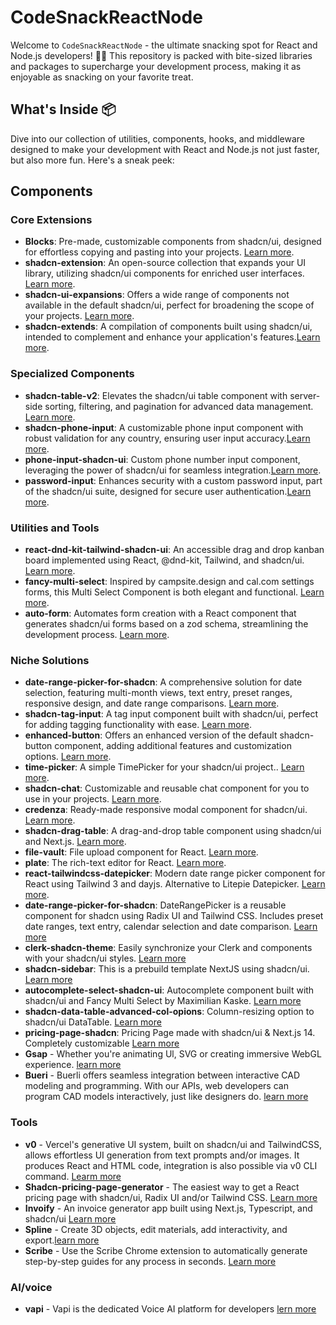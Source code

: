 # CodeSnackReactNode

Welcome to `CodeSnackReactNode` - the ultimate snacking spot for React and Node.js developers! 🚀🍪 This repository is packed with bite-sized libraries and packages to supercharge your development process, making it as enjoyable as snacking on your favorite treat.

## What's Inside 📦

Dive into our collection of utilities, components, hooks, and middleware designed to make your development with React and Node.js not just faster, but also more fun. Here's a sneak peek:

## Components

### Core Extensions
- **Blocks**: Pre-made, customizable components from shadcn/ui, designed for effortless copying and pasting into your projects. [Learn more](https://ui.shadcn.com/blocks).
- **shadcn-extension**: An open-source collection that expands your UI library, utilizing shadcn/ui components for enriched user interfaces. [Learn more](https://github.com/BelkacemYerfa/shadcn-extension).
- **shadcn-ui-expansions**: Offers a wide range of components not available in the default shadcn/ui, perfect for broadening the scope of your projects. [Learn more](https://github.com/hsuanyi-chou/shadcn-ui-expansions).
- **shadcn-extends**: A compilation of components built using shadcn/ui, intended to complement and enhance your application's features.[Learn more](https://github.com/lucioew28/extends).

### Specialized Components
- **shadcn-table-v2**: Elevates the shadcn/ui table component with server-side sorting, filtering, and pagination for advanced data management. [Learn more](https://github.com/sadmann7/shadcn-table).   
- **shadcn-phone-input**: A customizable phone input component with robust validation for any country, ensuring user input accuracy.[Learn more](https://github.com/omeralpi/shadcn-phone-input).
- **phone-input-shadcn-ui**: Custom phone number input component, leveraging the power of shadcn/ui for seamless integration.[Learn more](https://github.com/lucioew28/extends).
- **password-input**: Enhances security with a custom password input, part of the shadcn/ui suite, designed for secure user authentication.[Learn more](https://gist.github.com/mjbalcueva/b21f39a8787e558d4c536bf68e267398).

### Utilities and Tools
- **react-dnd-kit-tailwind-shadcn-ui**: An accessible drag and drop kanban board implemented using React, @dnd-kit, Tailwind, and shadcn/ui. [Learn more](https://github.com/Georgegriff/react-dnd-kit-tailwind-shadcn-ui). 
- **fancy-multi-select**: Inspired by campsite.design and cal.com settings forms, this Multi Select Component is both elegant and functional. [Learn more](https://craft.mxkaske.dev/post/fancy-multi-select). 
- **auto-form**: Automates form creation with a React component that generates shadcn/ui forms based on a zod schema, streamlining the development process. [Learn more](https://github.com/vantezzen/auto-form). 

### Niche Solutions
- **date-range-picker-for-shadcn**: A comprehensive solution for date selection, featuring multi-month views, text entry, preset ranges, responsive design, and date range comparisons. [Learn more](https://github.com/johnpolacek/date-range-picker-for-shadcn). 
- **shadcn-tag-input**: A tag input component built with shadcn/ui, perfect for adding tagging functionality with ease. [Learn more](https://github.com/JaleelB/shadcn-tag-input). 
- **enhanced-button**: Offers an enhanced version of the default shadcn-button component, adding additional features and customization options. [Learn more](https://github.com/jakobhoeg/enhanced-button).
- **time-picker**: A simple TimePicker for your shadcn/ui project.. [Learn more](https://github.com/openstatusHQ/time-picker).
- **shadcn-chat**: Customizable and reusable chat component for you to use in your projects. [Learn more](https://github.com/jakobhoeg/shadcn-chat).
- **credenza**: Ready-made responsive modal component for shadcn/ui. [Learn more](https://credenza.rdev.pro/).
- **shadcn-drag-table**: A drag-and-drop table component using shadcn/ui and Next.js. [Learn more](https://github.com/zenoncao/shadcn-drag-table). 
- **file-vault**: File upload component for React. [Learn more](https://github.com/ManishBisht777/file-vault). 
- **plate**: The rich-text editor for React. [Learn more](https://github.com/udecode/plate).
- **react-tailwindcss-datepicker**: Modern date range picker component for React using Tailwind 3 and dayjs. Alternative to Litepie Datepicker. [Learn more](https://github.com/onesine/react-tailwindcss-datepicker).
- **date-range-picker-for-shadcn**: DateRangePicker is a reusable component for shadcn using Radix UI and Tailwind CSS. Includes preset date ranges, text entry, calendar selection and date comparison. [Learn more](https://github.com/johnpolacek/date-range-picker-for-shadcn)
- **clerk-shadcn-theme**: Easily synchronize your Clerk <SignIn /> and <SignUp /> components with your shadcn/ui styles. [Learn more](https://github.com/stormynight9/clerk-shadcn-theme)
- **shadcn-sidebar**: This is a prebuild template NextJS using shadcn/ui. [Learn more](https://github.com/Yudian00/shadcn-sidebar)
- **autocomplete-select-shadcn-ui**: Autocomplete component built with shadcn/ui and Fancy Multi Select by Maximilian Kaske. [Learn more](https://www.armand-salle.fr/post/autocomplete-select-shadcn-ui)
- **shadcn-data-table-advanced-col-opions**: Column-resizing option to shadcn/ui DataTable. [Learn more](https://github.com/danielagg/shadcn-data-table-advanced-col-opions)
- **pricing-page-shadcn**: Pricing Page made with shadcn/ui & Next.js 14. Completely customizable [Learn more](https://github.com/m4nute/pricing-page-shadcn)
- **Gsap** - Whether you're animating Ul, SVG or creating immersive WebGL
experience. [learn more](https://gsap.com/)
- **Bueri** - Buerli offers seamless integration between interactive CAD modeling and programming. With our APIs, web developers can program CAD models interactively, just like designers do. [learn more](
https://buerli.io)

### Tools
- **v0** - Vercel's generative UI system, built on shadcn/ui and TailwindCSS, allows effortless UI generation from text prompts and/or images. It produces React and HTML code, integration is also possible via v0 CLI command. [Learm more](https://v0.dev/)
- **Shadcn-pricing-page-generator** - The easiest way to get a React pricing page with shadcn/ui, Radix UI and/or Tailwind CSS. [Learn more](https://shipixen.com/shadcn-pricing-page)
- **Invoify** - An invoice generator app built using Next.js, Typescript, and shadcn/ui [Learn more](https://github.com/aliabb01/invoify)
- **Spline** - Create 3D objects, edit materials, add interactivity, and export.[learn more](https://spline.design/)
- **Scribe** - Use the Scribe Chrome extension to automatically generate step-by-step guides for any process in seconds. [Learn more](https://get.scribehow.com/install-extension/)

### AI/voice

- **vapi** - Vapi is the dedicated Voice AI platform for developers [lern more](https://vapi.ai/)





